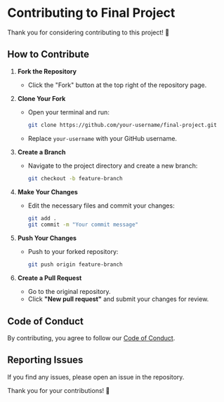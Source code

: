 # Contributing to Final Project

Thank you for considering contributing to this project! 🚀  

## How to Contribute  

1. **Fork the Repository**  
   - Click the "Fork" button at the top right of the repository page.  
   
2. **Clone Your Fork**  
   - Open your terminal and run:  
     ```sh
     git clone https://github.com/your-username/final-project.git
     ```
   - Replace `your-username` with your GitHub username.  

3. **Create a Branch**  
   - Navigate to the project directory and create a new branch:  
     ```sh
     git checkout -b feature-branch
     ```

4. **Make Your Changes**  
   - Edit the necessary files and commit your changes:  
     ```sh
     git add .
     git commit -m "Your commit message"
     ```

5. **Push Your Changes**  
   - Push to your forked repository:  
     ```sh
     git push origin feature-branch
     ```

6. **Create a Pull Request**  
   - Go to the original repository.  
   - Click **"New pull request"** and submit your changes for review.  

## Code of Conduct  
By contributing, you agree to follow our [Code of Conduct](CODE_OF_CONDUCT.md).

## Reporting Issues  
If you find any issues, please open an issue in the repository.  

Thank you for your contributions! 🎉  
